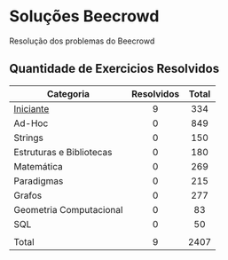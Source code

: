 # Soluções Beecrowd
Resolução dos problemas do Beecrowd

## Quantidade de Exercicios Resolvidos
| Categoria | Resolvidos | Total | 
| --- | :---: | :---: |
| [Iniciante](./iniciante) | 9 | 334 |
| Ad-Hoc | 0 | 849| 
| Strings | 0 | 150 |
| Estruturas e Bibliotecas | 0 | 180 |
| Matemática | 0 | 269 |
| Paradigmas | 0 | 215 |
| Grafos | 0 | 277 |
| Geometria Computacional | 0 | 83 |
| SQL | 0 | 50 |
|  |  |  | 
| Total | 9 | 2407 |
